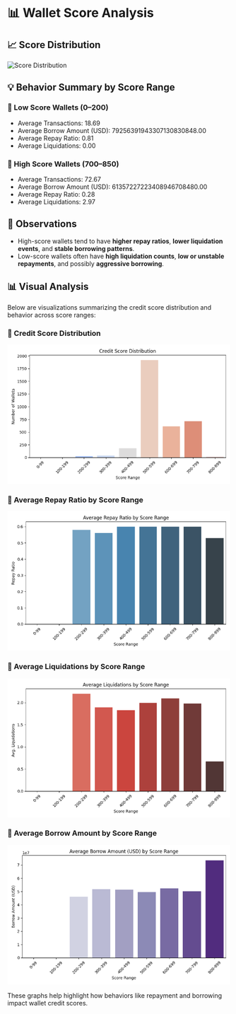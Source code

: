 # 📊 Wallet Score Analysis

## 📈 Score Distribution

![Score Distribution](score_distribution.png)

## 💡 Behavior Summary by Score Range

### 🔻 Low Score Wallets (0–200)
- Average Transactions: 18.69
- Average Borrow Amount (USD): 79256391943307130830848.00
- Average Repay Ratio: 0.81
- Average Liquidations: 0.00

### 🔺 High Score Wallets (700–850)
- Average Transactions: 72.67
- Average Borrow Amount (USD): 61357227223408946708480.00
- Average Repay Ratio: 0.28
- Average Liquidations: 2.97

## 📌 Observations
- High-score wallets tend to have **higher repay ratios**, **lower liquidation events**, and **stable borrowing patterns**.
- Low-score wallets often have **high liquidation counts**, **low or unstable repayments**, and possibly **aggressive borrowing**.


## 📊 Visual Analysis
Below are visualizations summarizing the credit score distribution and behavior across score ranges:

### 🔹 Credit Score Distribution
![Score Distribution](figures/score_distribution.png)

### 🔹 Average Repay Ratio by Score Range
![Repay Ratio](figures/repay_ratio.png)

### 🔹 Average Liquidations by Score Range
![Liquidations](figures/liquidations.png)

### 🔹 Average Borrow Amount by Score Range
![Borrow Amount](figures/borrow_amount.png)

These graphs help highlight how behaviors like repayment and borrowing impact wallet credit scores.
